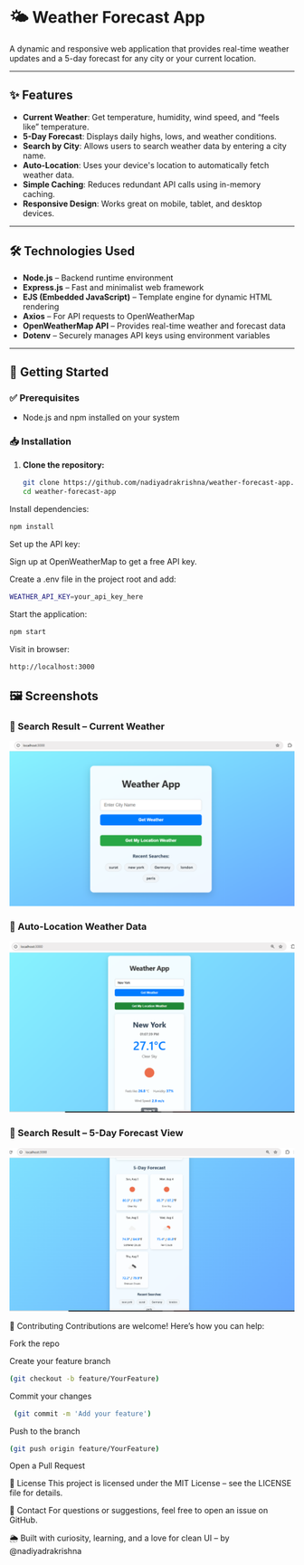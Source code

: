 # 🌤️ Weather Forecast App

A dynamic and responsive web application that provides real-time weather updates and a 5-day forecast for any city or your current location.

---

## ✨ Features

- **Current Weather**: Get temperature, humidity, wind speed, and “feels like” temperature.
- **5-Day Forecast**: Displays daily highs, lows, and weather conditions.
- **Search by City**: Allows users to search weather data by entering a city name.
- **Auto-Location**: Uses your device's location to automatically fetch weather data.
- **Simple Caching**: Reduces redundant API calls using in-memory caching.
- **Responsive Design**: Works great on mobile, tablet, and desktop devices.

---

## 🛠️ Technologies Used

- **Node.js** – Backend runtime environment
- **Express.js** – Fast and minimalist web framework
- **EJS (Embedded JavaScript)** – Template engine for dynamic HTML rendering
- **Axios** – For API requests to OpenWeatherMap
- **OpenWeatherMap API** – Provides real-time weather and forecast data
- **Dotenv** – Securely manages API keys using environment variables

---

## 🚀 Getting Started

### ✅ Prerequisites

- Node.js and npm installed on your system

### 📥 Installation

1. **Clone the repository:**
   ```bash
   git clone https://github.com/nadiyadrakrishna/weather-forecast-app.git
   cd weather-forecast-app
Install dependencies:

```bash
npm install
```
Set up the API key:

Sign up at OpenWeatherMap to get a free API key.

Create a .env file in the project root and add:

```bash
WEATHER_API_KEY=your_api_key_here
```

Start the application:

```bash
npm start
```

Visit in browser:

```bash
http://localhost:3000
```
## 🖼️ Screenshots

### 🔸 Search Result – Current Weather
![Search Result 1](public/images/search-result1.PNG)

### 🔸 Auto-Location Weather Data
![Search Result 3](public/images/search-result3.PNG)

### 🔸 Search Result – 5-Day Forecast View
![Search Result 2](public/images/search-result2.PNG)



🤝 Contributing
Contributions are welcome! Here’s how you can help:

Fork the repo

Create your feature branch 
```bash
(git checkout -b feature/YourFeature)
```

Commit your changes
```bash
 (git commit -m 'Add your feature')
```

Push to the branch
```bash 
(git push origin feature/YourFeature)
```

Open a Pull Request

📜 License
This project is licensed under the MIT License – see the LICENSE file for details.

📧 Contact
For questions or suggestions, feel free to open an issue on GitHub.

🌦️ Built with curiosity, learning, and a love for clean UI – by @nadiyadrakrishna
